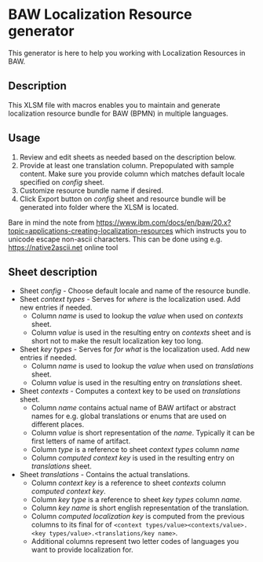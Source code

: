# BAW Localization Resource generator

This generator is here to help you working with Localization Resources in BAW.

## Description

This XLSM file with macros enables you to maintain and generate localization resource bundle for BAW (BPMN) in multiple languages.

## Usage

1. Review and edit sheets as needed based on the description below.
2. Provide at least one translation column. Prepopulated with sample content. Make sure you provide column which matches default locale specified on *config* sheet.
3. Customize resource bundle name if desired.
4. Click Export button on *config* sheet and resource bundle will be generated into folder where the XLSM is located.
	
Bare in mind the note from https://www.ibm.com/docs/en/baw/20.x?topic=applications-creating-localization-resources which instructs you to unicode escape non-ascii characters. This can be done using e.g. https://native2ascii.net online tool

## Sheet description

- Sheet *config* - Choose default locale and name of the resource bundle.
- Sheet *context types* - Serves for *where* is the localization used. Add new entries if needed.
  - Column *name* is used to lookup the *value* when used on *contexts* sheet.
  - Column *value* is used in the resulting entry on *contexts* sheet and is short not to make the result localization key too long.
- Sheet *key types* - Serves for *for what* is the localization used. Add new entries if needed.
  - Column *name* is used to lookup the *value* when used on *translations* sheet.
  - Column *value* is used in the resulting entry on *translations* sheet.
- Sheet *contexts* - Computes a context key to be used on *translations* sheet.
  - Column *name* contains actual name of BAW artifact or abstract names for e.g. global translations or enums that are used on different places.
  - Column *value* is short representation of the *name*. Typically it can be first letters of name of artifact.
  - Column *type* is a reference to sheet *context types* column *name*
  - Column *computed context key* is used in the resulting entry on *translations* sheet.
- Sheet *translations* - Contains the actual translations.
  - Column *context key* is a reference to sheet *contexts* column *computed context key*.
  - Column *key type* is a reference to sheet *key types* column *name*.
  - Column *key name* is short english representation of the translation.
  - Column *computed localization key* is computed from the previous columns to its final for of ```<context types/value><contexts/value>.<key types/value>.<translations/key name>```.
  - Additional columns represent two letter codes of languages you want to provide localization for.
